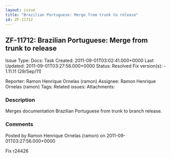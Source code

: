 ```yaml
---
layout: issue
title: "Brazilian Portuguese: Merge from trunk to release"
id: ZF-11712
---
```


ZF-11712: Brazilian Portuguese: Merge from trunk to release
-----------------------------------------------------------

 Issue Type: Docs: Task  Created: 2011-09-01T03:02:41.000+0000 Last Updated: 2011-09-01T03:27:56.000+0000 Status: Resolved Fix version(s): - 1.11.11 (29/Sep/11)
 
 Reporter:  Ramon Henrique Ornelas (ramon)  Assignee:  Ramon Henrique Ornelas (ramon)  Tags: 
 Related issues: 
 Attachments: 
### Description

Merges documentation Brazilian Portuguese from trunk to branch release.

 

 

### Comments

Posted by Ramon Henrique Ornelas (ramon) on 2011-09-01T03:27:56.000+0000

Fix r24426

 

 